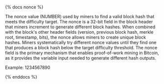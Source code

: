 {% docs nonce %}

The nonce value (NUMBER) used by miners to find a valid block hash that meets the difficulty target. The nonce is a 32-bit field in the block header that miners increment to generate different block hashes. When combined with the block's other header fields (version, previous block hash, merkle root, timestamp, bits), the nonce allows miners to create unique block hashes. Miners systematically try different nonce values until they find one that produces a block hash below the target difficulty threshold. The nonce field is the primary mechanism that enables proof-of-work mining in Bitcoin, as it provides the variable input needed to generate different hash outputs.

Example: 1234567890

{% enddocs %}
